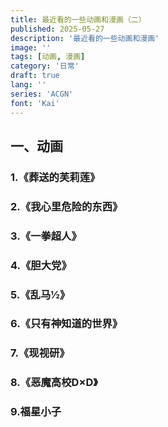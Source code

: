 ```yaml
---
title: 最近看的一些动画和漫画（二）
published: 2025-05-27
description: '最近看的一些动画和漫画'
image: ''
tags: [动画, 漫画]
category: '日常'
draft: true
lang: ''
series: 'ACGN'
font: 'Kai'
---
```


## 一、动画

### 1.《葬送的芙莉莲》

### 2.《我心里危险的东西》

### 3.《一拳超人》

### 4.《胆大党》

### 5.《乱马½》

### 6.《只有神知道的世界》

### 7.《现视研》

### 8.《恶魔高校D×D》

### 9.福星小子